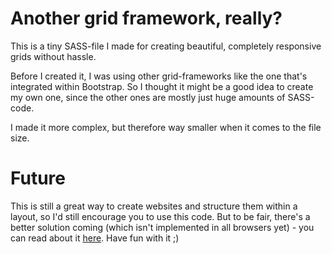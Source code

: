 # Another grid framework, really?

This is a tiny SASS-file I made for creating beautiful, completely responsive grids without hassle.

Before I created it, I was using other grid-frameworks like the one that's integrated within Bootstrap. So I thought it might be a good idea to create my own one, since the other ones are mostly just huge amounts of SASS-code.

I made it more complex, but therefore way smaller when it comes to the file size.

# Future

This is still a great way to create websites and structure them within a layout, so I'd still encourage you to use this code. But to be fair, there's a better solution coming (which isn't implemented in all browsers yet) - you can read about it [here][1]. Have fun with it ;)

[1]: http://leo.github.io/notes/no-more-css-grid-frameworks/
